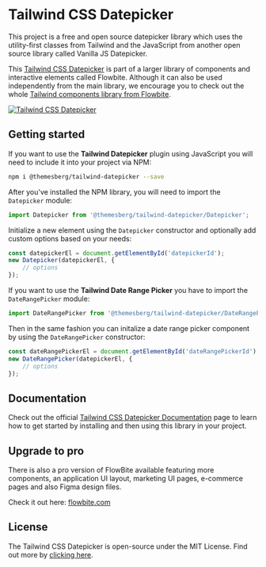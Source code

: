 # Tailwind CSS Datepicker

This project is a free and open source datepicker library which uses the utility-first classes from Tailwind and the JavaScript from another open source library called Vanilla JS Datepicker.

This [Tailwind CSS Datepicker](https://flowbite.com/docs/plugins/datepicker/) is part of a larger library of components and interactive elements called Flowbite. Although it can also be used independently from the main library, we encourage you to check out the whole [Tailwind components library from Flowbite](https://flowbite.com/docs/getting-started/introduction/).

<a href="https://flowbite.com/docs/plugins/datepicker/">
  <img src="https://flowbite.s3.amazonaws.com/tailwind-css-datepicker.png" alt="Tailwind CSS Datepicker">
</a> 

## Getting started

If you want to use the **Tailwind Datepicker** plugin using JavaScript you will need to include it into your project via NPM:

```bash
npm i @themesberg/tailwind-datepicker --save
```

After you've installed the NPM library, you will need to import the `Datepicker` module:

```javascript
import Datepicker from '@themesberg/tailwind-datepicker/Datepicker';
```

Initialize a new element using the `Datepicker` constructor and optionally add custom options based on your needs:

```javascript
const datepickerEl = document.getElementById('datepickerId');
new Datepicker(datepickerEl, {
    // options
}); 
```

If you want to use the **Tailwind Date Range Picker** you have to import the `DateRangePicker` module:

```javascript
import DateRangePicker from '@themesberg/tailwind-datepicker/DateRangePicker';
```

Then in the same fashion you can initalize a date range picker component by using the `DateRangePicker` constructor:

```javascript
const dateRangePickerEl = document.getElementById('dateRangePickerId');
new DateRangePicker(datepickerEl, {
    // options
}); 
```

## Documentation

Check out the official [Tailwind CSS Datepicker Documentation](https://flowbite.com/docs/plugins/datepicker/) page to learn how to get started by installing and then using this library in your project.

## Upgrade to pro

There is also a pro version of FlowBite available featuring more components, an application UI layout, marketing UI pages, e-commerce pages and also Figma design files.

Check it out here: [flowbite.com](https://flowbite.com)

## License

The Tailwind CSS Datepicker is open-source under the MIT License. Find out more by [clicking here](https://flowbite.com/docs/getting-started/license/).